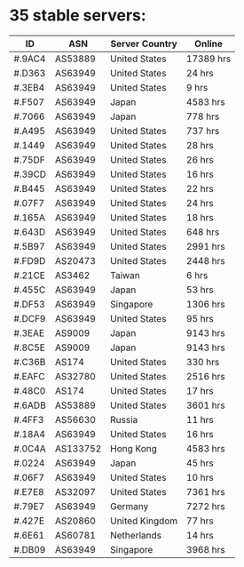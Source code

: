 # 35 stable servers:

| ID | ASN | Server Country | Online |
| ------ | ------ | ------ | ------ |
| #.9AC4 | AS53889 | United States | 17389 hrs |
| #.D363 | AS63949 | United States | 24 hrs |
| #.3EB4 | AS63949 | United States | 9 hrs |
| #.F507 | AS63949 | Japan | 4583 hrs |
| #.7066 | AS63949 | Japan | 778 hrs |
| #.A495 | AS63949 | United States | 737 hrs |
| #.1449 | AS63949 | United States | 28 hrs |
| #.75DF | AS63949 | United States | 26 hrs |
| #.39CD | AS63949 | United States | 16 hrs |
| #.B445 | AS63949 | United States | 22 hrs |
| #.07F7 | AS63949 | United States | 24 hrs |
| #.165A | AS63949 | United States | 18 hrs |
| #.643D | AS63949 | United States | 648 hrs |
| #.5B97 | AS63949 | United States | 2991 hrs |
| #.FD9D | AS20473 | United States | 2448 hrs |
| #.21CE | AS3462 | Taiwan | 6 hrs |
| #.455C | AS63949 | Japan | 53 hrs |
| #.DF53 | AS63949 | Singapore | 1306 hrs |
| #.DCF9 | AS63949 | United States | 95 hrs |
| #.3EAE | AS9009 | Japan | 9143 hrs |
| #.8C5E | AS9009 | Japan | 9143 hrs |
| #.C36B | AS174 | United States | 330 hrs |
| #.EAFC | AS32780 | United States | 2516 hrs |
| #.48C0 | AS174 | United States | 17 hrs |
| #.6ADB | AS53889 | United States | 3601 hrs |
| #.4FF3 | AS56630 | Russia | 11 hrs |
| #.18A4 | AS63949 | United States | 16 hrs |
| #.0C4A | AS133752 | Hong Kong | 4583 hrs |
| #.0224 | AS63949 | Japan | 45 hrs |
| #.06F7 | AS63949 | United States | 10 hrs |
| #.E7E8 | AS32097 | United States | 7361 hrs |
| #.79E7 | AS63949 | Germany | 7272 hrs |
| #.427E | AS20860 | United Kingdom | 77 hrs |
| #.6E61 | AS60781 | Netherlands | 14 hrs |
| #.DB09 | AS63949 | Singapore | 3968 hrs |

